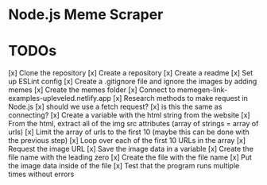 # Node.js Meme Scraper

# TODOs

[x] Clone the repository
[x] Create a repository
[x] Create a readme
[x] Set up ESLint config
[x] Create a .gitignore file and ignore the images by adding memes
[x] Create the memes folder
[x] Connect to memegen-link-examples-upleveled.netlify.app
[x] Research methods to make request in Node.js
[x] should we use a fetch request?
[x] is this the same as connecting?
[x] Create a variable with the html string from the website
[x] From the html, extract all of the img src attributes (array of strings = array of urls)
[x] Limit the array of urls to the first 10 (maybe this can be done with the previous step)
[x] Loop over each of the first 10 URLs in the array
[x] Request the image URL
[x] Save the image data in a variable
[x] Create the file name with the leading zero
[x] Create the file with the file name
[x] Put the image data inside of the file
[x] Test that the program runs multiple times without errors
